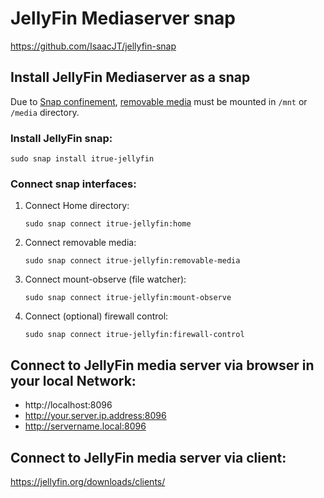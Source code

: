 # JellyFin Mediaserver snap

<https://github.com/IsaacJT/jellyfin-snap>

## Install JellyFin Mediaserver as a snap

Due to [Snap confinement](https://snapcraft.io/docs/snap-confinement), [removable media](https://github.com/nextcloud-snap/nextcloud-snap#removable-media) must be mounted in `/mnt` or `/media` directory. 

### Install JellyFin snap:

```
sudo snap install itrue-jellyfin
```

### Connect snap interfaces:

1. Connect Home directory:

   ```
   sudo snap connect itrue-jellyfin:home
   ```
2. Connect removable media:

   ```
   sudo snap connect itrue-jellyfin:removable-media
   ```
3. Connect mount-observe (file watcher):

   ```
   sudo snap connect itrue-jellyfin:mount-observe
   ```
4. Connect (optional) firewall control:

   ```
   sudo snap connect itrue-jellyfin:firewall-control
   ```

## Connect to JellyFin media server via browser in your local Network:

 * http://localhost:8096
 * http://your.server.ip.address:8096
 * http://servername.local:8096

## Connect to JellyFin media server via client:

https://jellyfin.org/downloads/clients/


